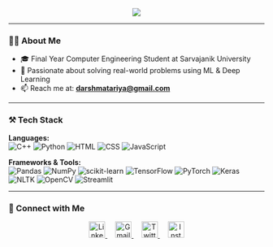 <p align="center">
  <a href="https://github.com/DarshMatariya" target="_blank">
    <img src="https://readme-typing-svg.demolab.com?font=Fira+Code&pause=1000&color=70A5FD&center=true&vCenter=true&width=600&lines=Hey!+I'm+Darsh+Matariya.;ML+%7C+DL+%7C+NLP+%7C+GenAI+%7C+LLMs" />
  </a>
</p>


---

### 👨‍💻 About Me

- 🎓 Final Year Computer Engineering Student at Sarvajanik University  
- 🚀 Passionate about solving real-world problems using ML & Deep Learning  
- 📫 Reach me at: **darshmatariya@gmail.com**

---

### ⚒️ Tech Stack

**Languages:**  
![C++](https://img.shields.io/badge/-C++-00599C?style=flat&logo=c%2B%2B&logoColor=white)
![Python](https://img.shields.io/badge/-Python-3776AB?style=flat&logo=python&logoColor=white)
![HTML](https://img.shields.io/badge/-HTML5-E34F26?style=flat&logo=html5&logoColor=white)
![CSS](https://img.shields.io/badge/-CSS3-1572B6?style=flat&logo=css3&logoColor=white)
![JavaScript](https://img.shields.io/badge/-JavaScript-F7DF1E?style=flat&logo=javascript&logoColor=black)

**Frameworks & Tools:**  
![Pandas](https://img.shields.io/badge/Pandas-150458?style=for-the-badge&logo=pandas&logoColor=white)
![NumPy](https://img.shields.io/badge/NumPy-013243?style=for-the-badge&logo=numpy&logoColor=white)
![scikit-learn](https://img.shields.io/badge/scikit--learn-F7931E?style=for-the-badge&logo=scikit-learn&logoColor=white)
![TensorFlow](https://img.shields.io/badge/TensorFlow-FF6F00?style=for-the-badge&logo=tensorflow&logoColor=white)
![PyTorch](https://img.shields.io/badge/PyTorch-EE4C2C?style=for-the-badge&logo=pytorch&logoColor=white)
![Keras](https://img.shields.io/badge/Keras-D00000?style=for-the-badge&logo=keras&logoColor=white)
![NLTK](https://img.shields.io/badge/NLTK-2C9AB7?style=for-the-badge)
![OpenCV](https://img.shields.io/badge/OpenCV-5C3EE8?style=for-the-badge&logo=opencv&logoColor=white)
![Streamlit](https://img.shields.io/badge/-Streamlit-FF4B4B?style=flat&logo=streamlit&logoColor=white)

---

### 🔗 Connect with Me

<!-- Social icons section -->
<p align="center">
  <a href="https://www.linkedin.com/in/darsh-matariya-587696294/" target="_blank">
    <img width="32px" alt="LinkedIn" title="LinkedIn" src="https://skillicons.dev/icons?i=linkedin&theme=light"/>
  </a>
  &#8287;&#8287;&#8287;
  <a href="mailto:darshmatariya@gmail.com" target="_blank">
    <img width="32px" alt="Gmail" title="Gmail" src="https://cdn.simpleicons.org/gmail/EA4335"/>
  </a>
  &#8287;&#8287;&#8287;
  <a href="https://x.com/DarshMatariya" target="_blank">
    <img width="32px" alt="Twitter" title="Twitter" src="https://cdn.simpleicons.org/x/000000"/>
  </a>
  &#8287;&#8287;&#8287;
  <a href="https://www.instagram.com/darsh_matariya/" target="_blank">
    <img width="32px" alt="Instagram" title="Instagram" src="https://cdn.simpleicons.org/instagram/E4405F"/>
  </a>
</p>

